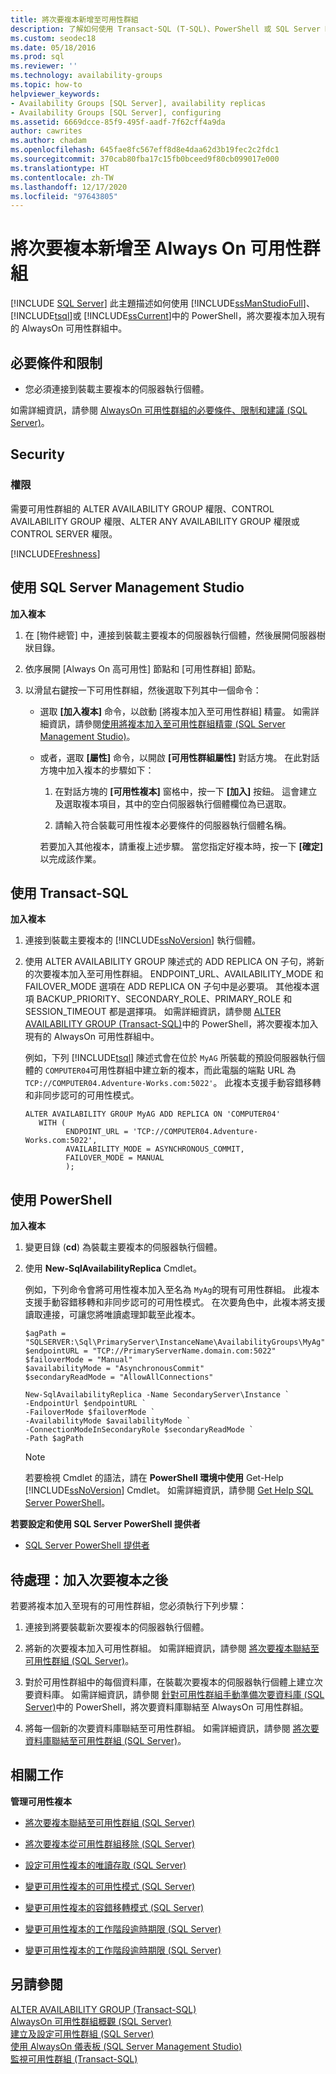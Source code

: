 ```yaml
---
title: 將次要複本新增至可用性群組
description: 了解如何使用 Transact-SQL (T-SQL)、PowerShell 或 SQL Server Management Studio (SSMS) 中的 [可用性群組精靈]，將次要複本新增至 Always On 可用性群組。
ms.custom: seodec18
ms.date: 05/18/2016
ms.prod: sql
ms.reviewer: ''
ms.technology: availability-groups
ms.topic: how-to
helpviewer_keywords:
- Availability Groups [SQL Server], availability replicas
- Availability Groups [SQL Server], configuring
ms.assetid: 6669dcce-85f9-495f-aadf-7f62cff4a9da
author: cawrites
ms.author: chadam
ms.openlocfilehash: 645fae8fc567eff8d8e4daa62d3b19fec2c2fdc1
ms.sourcegitcommit: 370cab80fba17c15fb0bceed9f80cb099017e000
ms.translationtype: HT
ms.contentlocale: zh-TW
ms.lasthandoff: 12/17/2020
ms.locfileid: "97643805"
---
```

# <a name="add-a-secondary-replica-to-an-always-on-availability-group"></a>將次要複本新增至 Always On 可用性群組
[!INCLUDE [SQL Server](../../../includes/applies-to-version/sqlserver.md)]
  此主題描述如何使用 [!INCLUDE[ssManStudioFull](../../../includes/ssmanstudiofull-md.md)]、 [!INCLUDE[tsql](../../../includes/tsql-md.md)]或 [!INCLUDE[ssCurrent](../../../includes/sscurrent-md.md)]中的 PowerShell，將次要複本加入現有的 AlwaysOn 可用性群組中。  

  
##  <a name="prerequisites-and-restrictions"></a><a name="PrerequisitesRestrictions"></a> 必要條件和限制  
  
-   您必須連接到裝載主要複本的伺服器執行個體。  
  
 如需詳細資訊，請參閱 [AlwaysOn 可用性群組的必要條件、限制和建議 &#40;SQL Server&#41;](../../../database-engine/availability-groups/windows/prereqs-restrictions-recommendations-always-on-availability.md)。  

##  <a name="security"></a><a name="Security"></a> Security  
  
###  <a name="permissions"></a><a name="Permissions"></a> 權限  
 需要可用性群組的 ALTER AVAILABILITY GROUP 權限、CONTROL AVAILABILITY GROUP 權限、ALTER ANY AVAILABILITY GROUP 權限或 CONTROL SERVER 權限。  

[!INCLUDE[Freshness](../../../includes/paragraph-content/fresh-note-steps-feedback.md)]

##  <a name="using-sql-server-management-studio"></a><a name="SSMSProcedure"></a> 使用 SQL Server Management Studio  
 **加入複本**  
  
1.  在 [物件總管] 中，連接到裝載主要複本的伺服器執行個體，然後展開伺服器樹狀目錄。  
  
2.  依序展開 [Always On 高可用性]  節點和 [可用性群組]  節點。  
  
3.  以滑鼠右鍵按一下可用性群組，然後選取下列其中一個命令：  
  
    -   選取 **[加入複本]** 命令，以啟動 [將複本加入至可用性群組] 精靈。 如需詳細資訊，請參閱[使用將複本加入至可用性群組精靈 &#40;SQL Server Management Studio&#41;](../../../database-engine/availability-groups/windows/use-the-add-replica-to-availability-group-wizard-sql-server-management-studio.md)。  
  
    -   或者，選取 **[屬性]** 命令，以開啟 **[可用性群組屬性]** 對話方塊。 在此對話方塊中加入複本的步驟如下：  
  
        1.  在對話方塊的 **[可用性複本]** 窗格中，按一下 **[加入]** 按鈕。 這會建立及選取複本項目，其中的空白伺服器執行個體欄位為已選取。  
  
        2.  請輸入符合裝載可用性複本必要條件的伺服器執行個體名稱。  
  
         若要加入其他複本，請重複上述步驟。 當您指定好複本時，按一下 **[確定]** 以完成該作業。  
  
##  <a name="using-transact-sql"></a><a name="TsqlProcedure"></a> 使用 Transact-SQL  
 **加入複本**  
  
1.  連接到裝載主要複本的 [!INCLUDE[ssNoVersion](../../../includes/ssnoversion-md.md)] 執行個體。  
  
2.  使用 ALTER AVAILABILITY GROUP 陳述式的 ADD REPLICA ON 子句，將新的次要複本加入至可用性群組。 ENDPOINT_URL、AVAILABILITY_MODE 和 FAILOVER_MODE 選項在 ADD REPLICA ON 子句中是必要項。 其他複本選項 BACKUP_PRIORITY、SECONDARY_ROLE、PRIMARY_ROLE 和 SESSION_TIMEOUT 都是選擇項。 如需詳細資訊，請參閱 [ALTER AVAILABILITY GROUP &#40;Transact-SQL&#41;](../../../t-sql/statements/alter-availability-group-transact-sql.md)中的 PowerShell，將次要複本加入現有的 AlwaysOn 可用性群組中。  
  
     例如，下列 [!INCLUDE[tsql](../../../includes/tsql-md.md)] 陳述式會在位於 `MyAG` 所裝載的預設伺服器執行個體的 `COMPUTER04`可用性群組中建立新的複本，而此電腦的端點 URL 為 `TCP://COMPUTER04.Adventure-Works.com:5022'`。 此複本支援手動容錯移轉和非同步認可的可用性模式。  
  
    ```  
    ALTER AVAILABILITY GROUP MyAG ADD REPLICA ON 'COMPUTER04'   
       WITH (  
             ENDPOINT_URL = 'TCP://COMPUTER04.Adventure-Works.com:5022',  
             AVAILABILITY_MODE = ASYNCHRONOUS_COMMIT,  
             FAILOVER_MODE = MANUAL  
             );  
    ```  
  
##  <a name="using-powershell"></a><a name="PowerShellProcedure"></a> 使用 PowerShell  
 **加入複本**  
  
1.  變更目錄 (**cd**) 為裝載主要複本的伺服器執行個體。  
  
2.  使用 **New-SqlAvailabilityReplica** Cmdlet。  
  
     例如，下列命令會將可用性複本加入至名為 `MyAg`的現有可用性群組。 此複本支援手動容錯移轉和非同步認可的可用性模式。 在次要角色中，此複本將支援讀取連接，可讓您將唯讀處理卸載至此複本。  
  
    ```  
    $agPath = "SQLSERVER:\Sql\PrimaryServer\InstanceName\AvailabilityGroups\MyAg"  
    $endpointURL = "TCP://PrimaryServerName.domain.com:5022"  
    $failoverMode = "Manual"  
    $availabilityMode = "AsynchronousCommit"  
    $secondaryReadMode = "AllowAllConnections"  
  
    New-SqlAvailabilityReplica -Name SecondaryServer\Instance `   
    -EndpointUrl $endpointURL `   
    -FailoverMode $failoverMode `   
    -AvailabilityMode $availabilityMode `   
    -ConnectionModeInSecondaryRole $secondaryReadMode `   
    -Path $agPath  
    ```  
  
    > [!NOTE]  
    >  若要檢視 Cmdlet 的語法，請在 **PowerShell 環境中使用** Get-Help [!INCLUDE[ssNoVersion](../../../includes/ssnoversion-md.md)] Cmdlet。 如需詳細資訊，請參閱 [Get Help SQL Server PowerShell](../../../powershell/sql-server-powershell.md)。  
  
 **若要設定和使用 SQL Server PowerShell 提供者**  
  
-   [SQL Server PowerShell 提供者](../../../powershell/sql-server-powershell-provider.md)  
  
##  <a name="follow-up-after-adding-a-secondary-replica"></a><a name="FollowUp"></a> 待處理：加入次要複本之後  
 若要將複本加入至現有的可用性群組，您必須執行下列步驟：  
  
1.  連接到將要裝載新次要複本的伺服器執行個體。  
  
2.  將新的次要複本加入可用性群組。 如需詳細資訊，請參閱 [將次要複本聯結至可用性群組 &#40;SQL Server&#41;](../../../database-engine/availability-groups/windows/join-a-secondary-replica-to-an-availability-group-sql-server.md)。  
  
3.  對於可用性群組中的每個資料庫，在裝載次要複本的伺服器執行個體上建立次要資料庫。 如需詳細資訊，請參閱 [針對可用性群組手動準備次要資料庫 &#40;SQL Server&#41;](../../../database-engine/availability-groups/windows/manually-prepare-a-secondary-database-for-an-availability-group-sql-server.md)中的 PowerShell，將次要資料庫聯結至 AlwaysOn 可用性群組。  
  
4.  將每一個新的次要資料庫聯結至可用性群組。 如需詳細資訊，請參閱 [將次要資料庫聯結至可用性群組 &#40;SQL Server&#41;](../../../database-engine/availability-groups/windows/join-a-secondary-database-to-an-availability-group-sql-server.md)。  
  
##  <a name="related-tasks"></a><a name="RelatedTasks"></a> 相關工作  
 **管理可用性複本**  
  
-   [將次要複本聯結至可用性群組 &#40;SQL Server&#41;](../../../database-engine/availability-groups/windows/join-a-secondary-replica-to-an-availability-group-sql-server.md)  
  
-   [將次要複本從可用性群組移除 &#40;SQL Server&#41;](../../../database-engine/availability-groups/windows/remove-a-secondary-replica-from-an-availability-group-sql-server.md)  
  
-   [設定可用性複本的唯讀存取 &#40;SQL Server&#41;](../../../database-engine/availability-groups/windows/configure-read-only-access-on-an-availability-replica-sql-server.md)  
  
-   [變更可用性複本的可用性模式 &#40;SQL Server&#41;](../../../database-engine/availability-groups/windows/change-the-availability-mode-of-an-availability-replica-sql-server.md)  
  
-   [變更可用性複本的容錯移轉模式 &#40;SQL Server&#41;](../../../database-engine/availability-groups/windows/change-the-failover-mode-of-an-availability-replica-sql-server.md)  
  
-   [變更可用性複本的工作階段逾時期限 &#40;SQL Server&#41;](../../../database-engine/availability-groups/windows/change-the-session-timeout-period-for-an-availability-replica-sql-server.md)  
  
-   [變更可用性複本的工作階段逾時期限 &#40;SQL Server&#41;](../../../database-engine/availability-groups/windows/change-the-session-timeout-period-for-an-availability-replica-sql-server.md)  
  
## <a name="see-also"></a>另請參閱  
 [ALTER AVAILABILITY GROUP &#40;Transact-SQL&#41;](../../../t-sql/statements/alter-availability-group-transact-sql.md)   
 [AlwaysOn 可用性群組概觀 &#40;SQL Server&#41;](../../../database-engine/availability-groups/windows/overview-of-always-on-availability-groups-sql-server.md)   
 [建立及設定可用性群組 &#40;SQL Server&#41;](../../../database-engine/availability-groups/windows/creation-and-configuration-of-availability-groups-sql-server.md)   
 [使用 AlwaysOn 儀表板 &#40;SQL Server Management Studio&#41;](../../../database-engine/availability-groups/windows/use-the-always-on-dashboard-sql-server-management-studio.md)   
 [監視可用性群組 &#40;Transact-SQL&#41;](../../../database-engine/availability-groups/windows/monitor-availability-groups-transact-sql.md)  
  
